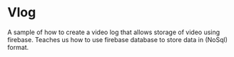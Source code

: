# Vlog
A sample of how to create a video log that allows storage of video using firebase.  Teaches us how to use firebase database to store data in (NoSql) format.
